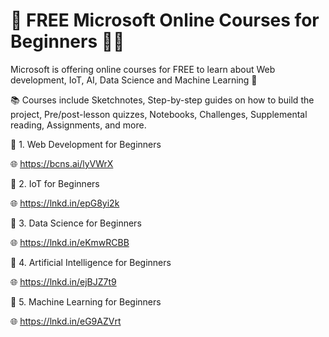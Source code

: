 # 🚀 FREE Microsoft Online Courses for Beginners 👨‍💻

Microsoft is offering online courses for FREE to learn about Web development, IoT, AI, Data Science and Machine Learning 🤖

📚 Courses include Sketchnotes, Step-by-step guides on how to build the project, Pre/post-lesson quizzes, Notebooks, Challenges, Supplemental reading, Assignments, and more.

📌 1. Web Development for Beginners

🌐 https://bcns.ai/lyVWrX

📌 2. IoT for Beginners

🌐 https://lnkd.in/epG8yi2k

📌 3. Data Science for Beginners

🌐 https://lnkd.in/eKmwRCBB

📌 4. Artificial Intelligence for Beginners

🌐 https://lnkd.in/ejBJZ7t9

📌 5. Machine Learning for Beginners

🌐 https://lnkd.in/eG9AZVrt

